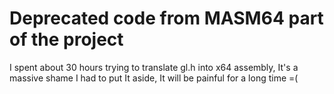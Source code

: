 # Deprecated code from MASM64 part of the project

I spent about 30 hours trying to translate gl.h into x64 assembly, It's a massive shame I had to put It aside, It will be painful for a long time =(
